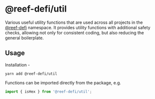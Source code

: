 # @reef-defi/util

Various useful utility functions that are used across all projects in the [@reef-defi](https://reef.io) namespace. It provides utility functions with additional safety checks, allowing not only for consistent coding, but also reducing the general boilerplate.

## Usage

Installation -

```
yarn add @reef-defi/util
```

Functions can be imported directly from the package, e.g.

```js
import { isHex } from '@reef-defi/util';
```
